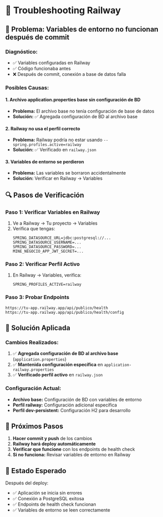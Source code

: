 # 🔧 Troubleshooting Railway

## 🚨 **Problema: Variables de entorno no funcionan después de commit**

### **Diagnóstico:**
- ✅ Variables configuradas en Railway
- ✅ Código funcionaba antes
- ❌ Después de commit, conexión a base de datos falla

### **Posibles Causas:**

#### **1. Archivo application.properties base sin configuración de BD**
- **Problema:** El archivo base no tenía configuración de base de datos
- **Solución:** ✅ Agregada configuración de BD al archivo base

#### **2. Railway no usa el perfil correcto**
- **Problema:** Railway podría no estar usando `--spring.profiles.active=railway`
- **Solución:** ✅ Verificado en `railway.json`

#### **3. Variables de entorno se perdieron**
- **Problema:** Las variables se borraron accidentalmente
- **Solución:** Verificar en Railway → Variables

## 🔍 **Pasos de Verificación**

### **Paso 1: Verificar Variables en Railway**
1. Ve a Railway → Tu proyecto → Variables
2. Verifica que tengas:
   ```
   SPRING_DATASOURCE_URL=jdbc:postgresql://...
   SPRING_DATASOURCE_USERNAME=...
   SPRING_DATASOURCE_PASSWORD=...
   MINE_NEGOCIO_APP_JWT_SECRET=...
   ```

### **Paso 2: Verificar Perfil Activo**
1. En Railway → Variables, verifica:
   ```
   SPRING_PROFILES_ACTIVE=railway
   ```

### **Paso 3: Probar Endpoints**
```
https://tu-app.railway.app/api/publico/health
https://tu-app.railway.app/api/publico/health/config
```

## 🚀 **Solución Aplicada**

### **Cambios Realizados:**
1. ✅ **Agregada configuración de BD al archivo base** (`application.properties`)
2. ✅ **Mantenida configuración específica** en `application-railway.properties`
3. ✅ **Verificado perfil activo** en `railway.json`

### **Configuración Actual:**
- **Archivo base:** Configuración de BD con variables de entorno
- **Perfil railway:** Configuración adicional específica
- **Perfil dev-persistent:** Configuración H2 para desarrollo

## 📝 **Próximos Pasos**

1. **Hacer commit y push** de los cambios
2. **Railway hará deploy automáticamente**
3. **Verificar que funcione** con los endpoints de health check
4. **Si no funciona:** Revisar variables de entorno en Railway

## 🎯 **Estado Esperado**

Después del deploy:
- ✅ Aplicación se inicia sin errores
- ✅ Conexión a PostgreSQL exitosa
- ✅ Endpoints de health check funcionan
- ✅ Variables de entorno se leen correctamente
